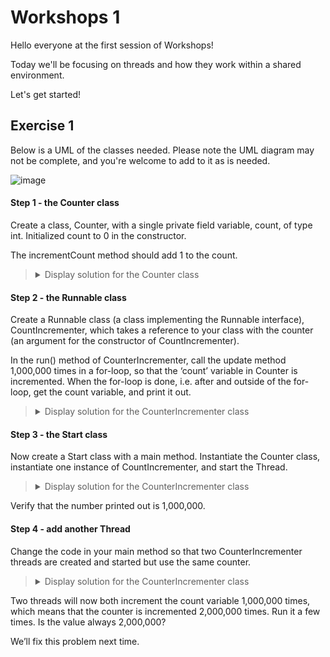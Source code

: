 # Workshops 1

<p>Hello everyone at the first session of Workshops!</p>
<p>Today we'll be focusing on threads and how they work within a shared environment.</p>
<p>Let's get started!</p>

## Exercise 1

<p>Below is a UML of the classes needed. Please note the UML diagram may not be complete, and you're welcome to add to it as is needed.</p>

![image](https://github.com/OliwierWijas/OliwierWijas.github.io/assets/119060666/547f93f1-a2e2-4538-af0d-a721a8cf463b)

#### Step 1 - the Counter class

<p>Create a class, Counter, with a single private field variable, count, of type int. Initialized count to 0 in the constructor.</p>

<p>The incrementCount method should add 1 to the count.</p>

<blockquote>
<details>
<summary>Display solution for the Counter class</summary>
  
```
public class Counter
{
  private int count;
  
  public Counter()
  {
    this.count = 0;
  }
  
  public void incrementCount()
  {
    count++;
  }
  
  public int getCount()
  {
    return count;
  }
}
```

</details>
</blockquote>

#### Step 2 - the Runnable class

<p>Create a Runnable class (a class implementing the Runnable interface), CountIncrementer, which takes a reference to your class with the counter (an argument for the constructor of CountIncrementer).</p>

<p>In the run() method of CounterIncrementer, call the update method 1,000,000 times in a for-loop, so that the ‘count’ variable in Counter is incremented. When the for-loop is done, i.e. after and outside of the for-loop, get the count variable, and print it out.</p>

<blockquote>
<details>
<summary>Display solution for the CounterIncrementer class</summary>
  
```java
public class CounterIncrementer implements Runnable
{
  private Counter counter;
  
  public CounterIncrementer(Counter counter)
  {
    this.counter = counter;
  }
  
  @Override public void run()
  {
    for (int i = 0; i < 1_000_000; i++)
    {
      counter.incrementCount();
    }
    System.out.println(counter.getCount());
  }
}
```

</details>
</blockquote>

#### Step 3 - the Start class

<p>Now create a Start class with a main method. Instantiate the Counter class, instantiate one instance of CountIncrementer, and start the Thread.

<blockquote>
<details>
<summary>Display solution for the CounterIncrementer class</summary>
  
```java
public class Start
{
  public static void main(String[] args)
  {
    Counter counter = new Counter();
    CounterIncrementer counterIncrementer1 = new CounterIncrementer(counter);
    Thread t1 = new Thread(counterIncrementer1);
    t1.start();
  }
}
```

</details>
</blockquote>

<p>Verify that the number printed out is 1,000,000.</p>

#### Step 4 - add another Thread

<p>Change the code in your main method so that two CounterIncrementer threads are created and started but use the same counter.</p>

<blockquote>
<details>
<summary>Display solution for the CounterIncrementer class</summary>
  
```java
public class Start
{
  public static void main(String[] args)
  {
    Counter counter = new Counter();
    CounterIncrementer counterIncrementer1 = new CounterIncrementer(counter);
    CounterIncrementer counterIncrementer2 = new CounterIncrementer(counter);
    Thread t1 = new Thread(counterIncrementer1);
    Thread t2 = new Thread(counterIncrementer2);
    t1.start();
    t2.start();
  }
}
```

</details>
</blockquote>

<p>Two threads will now both increment the count variable 1,000,000 times, which means that the counter is incremented 2,000,000 times. Run it a few times. Is the value always 2,000,000?</p>

<p>We’ll fix this problem next time.</p>
